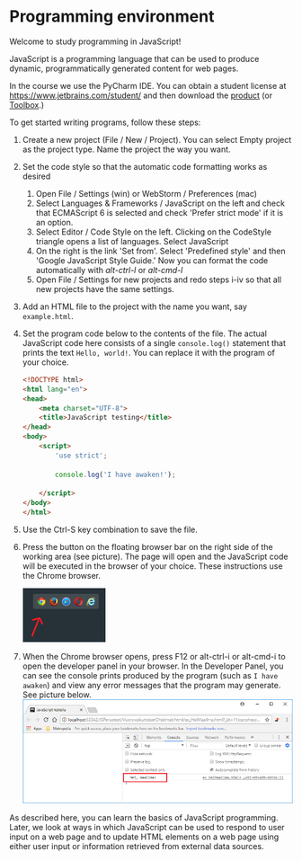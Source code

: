 # Programming environment

Welcome to study programming in JavaScript!

JavaScript is a programming language that can be used to produce dynamic, programmatically generated content for web pages.

In the course we use the PyCharm IDE. You can obtain a student license at https://www.jetbrains.com/student/ and then download the [product](https://www.jetbrains.com/pycharm/) (or [Toolbox](https://www.jetbrains.com/toolbox-app/).)

To get started writing programs, follow these steps:

1. Create a new project (File / New / Project). You can select Empty project as the project type. Name the project the way you want.
2. Set the code style so that the automatic code formatting works as desired
    1. Open File / Settings (win) or WebStorm / Preferences (mac)
    2. Select Languages & Frameworks / JavaScript on the left and check that ECMAScript 6 is selected and check 'Prefer strict mode' if it is an option.
    3. Select Editor / Code Style on the left. Clicking on the CodeStyle triangle opens a list of languages. Select JavaScript
    4. On the right is the link 'Set from'. Select 'Predefined style' and then 'Google JavaScript Style Guide.' Now you can format the code automatically with _alt-ctrl-l_ or _alt-cmd-l_
    5. Open File / Settings for new projects and redo steps i-iv so that all new projects have the same settings.
3. Add an HTML file to the project with the name you want, say `example.html`.
4. Set the program code below to the contents of the file. The actual JavaScript code here consists of a single `console.log()` statement that prints the text `Hello, world!`.
   You can replace it with the program of your choice.

    ```html
    <!DOCTYPE html>
    <html lang="en">
    <head>
        <meta charset="UTF-8">
        <title>JavaScript testing</title>
    </head>
    <body>
        <script>
            'use strict';
            
            console.log('I have awaken!');
    
        </script>
    </body>
    </html>
    ```

5. Use the Ctrl-S key combination to save the file.
6. Press the button on the floating browser bar on the right side of the working area (see picture). The page will open and the JavaScript code will be executed in the browser of your choice. These instructions use the Chrome browser.

    ![selainpalkki](img/selainpalkki.png)

7. When the Chrome browser opens, press F12 or alt-ctrl-i or alt-cmd-i to open the developer panel in your browser. In the Developer Panel, you can see the console prints produced by the program (such as `I have awaken`) and view any error messages that the program may generate. See picture below.
    ![konsolituloste](img/konsolituloste.png)

As described here, you can learn the basics of JavaScript programming.
Later, we look at ways in which JavaScript can be used to respond to user input on a web page and to update HTML elements on a web page using either user input or information retrieved from external data sources.
